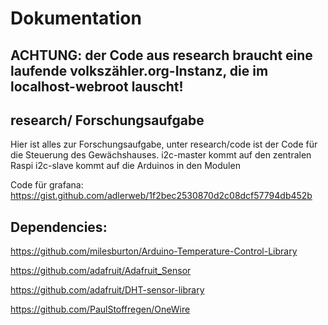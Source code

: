 # Dokumentation

## ACHTUNG: der Code aus research braucht eine laufende volkszähler.org-Instanz, die im localhost-webroot lauscht!

## research/ Forschungsaufgabe
Hier ist alles zur Forschungsaufgabe, unter research/code ist der Code für die Steuerung des Gewächshauses.
i2c-master kommt auf den zentralen Raspi
i2c-slave kommt auf die Arduinos in den Modulen



Code für grafana: https://gist.github.com/adlerweb/1f2bec2530870d2c08dcf57794db452b

## Dependencies:

https://github.com/milesburton/Arduino-Temperature-Control-Library

https://github.com/adafruit/Adafruit_Sensor

https://github.com/adafruit/DHT-sensor-library

https://github.com/PaulStoffregen/OneWire
